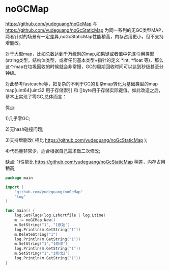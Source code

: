 # noGCMap
https://github.com/yudeguang/noGcMap 与 https://github.com/yudeguang/noGcStaticMap 为同一系列的无GC类型MAP，两者针对的场景有一定差异,noGcStaticMap性能稍高，内存占用更小，但不支持增删改。

对于大型map，比如总数达到千万级别的map,如果键或者值中包含引用类型(string类型，结构体类型，或者任何基本类型+指针的定义 *int, *float 等)，那么这个map在垃圾回收的时候就会非常慢，GC的周期回收时间可以达到秒级甚至分钟级。

对此参考fastcache等，把复杂的不利于GC的复杂map转化为基础类型的map map[uint64]uint32 用于存储索引 和 []byte用于存储实际键值。如此改造之后，基本上实现了零GC,总体而言：

优点:

1)几乎零GC;

2)无hash碰撞问题;

3)支持增删改( 相比 https://github.com/yudeguang/noGcStaticMap );

4)代码量非常少，适合根据自己需求做二次修改;

缺点:
1)性能比 https://github.com/yudeguang/noGcStaticMap 稍差，内存占用稍高;


```go
package main

import (
	"github.com/yudeguang/noGcMap"
	"log"
)

func main() {
	log.SetFlags(log.Lshortfile | log.Ltime)
	m := noGCMap.New()
	m.SetString("1", "1原始")
	log.Println(m.GetString("1"))
	m.DeleteString("1")
	log.Println(m.GetString("1"))
	m.SetString("1","1修改")
	log.Println(m.GetString("1"))
	m.SetString("1","1修改2")
	log.Println(m.GetString("1"))
}
```
